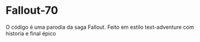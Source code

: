 # Fallout-70
O código é uma parodia da saga Fallout. Feito em estilo text-adventure com historia e final épico
